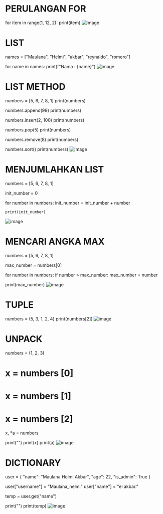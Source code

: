 # PERULANGAN FOR
for item in range(1, 12, 2):
    print(item)
    ![image](https://user-images.githubusercontent.com/115380709/196021964-20971299-2d77-4a4f-aa7a-0702d0da3917.png)

# LIST
names = ["Maulana", "Helmi", "akbar", "reynaldo", "romero"]

for name in names:
    print(f"Nama : {name}")
![image](https://user-images.githubusercontent.com/115380709/196021993-c912b628-d749-46c1-adb6-31176dc2485e.png)

# LIST METHOD
numbers = [5, 6, 7, 8, 1]
print(numbers)

numbers.append(99)
print(numbers)

numbers.insert(2, 100)
print(numbers)

numbers.pop(5)
print(numbers)

numbers.remove(8)
print(numbers)

numbers.sort()
print(numbers)
![image](https://user-images.githubusercontent.com/115380709/196022029-104bd10b-f978-47e4-b331-b55bb6ae764b.png)

# MENJUMLAHKAN LIST
numbers = [5, 6, 7, 8, 1]

init_number = 0

for number in numbers:
    init_number = init_number + number
    
    print(init_number)
![image](https://user-images.githubusercontent.com/115380709/196022059-4d4ec61a-f255-44ee-9fa3-1021573c22d1.png)

# MENCARI ANGKA MAX
numbers = [5, 6, 7, 8, 1]

max_number = numbers[0]

for number in numbers:
    if number > max_number:
        max_number = number
        
print(max_number)
![image](https://user-images.githubusercontent.com/115380709/196022084-b15b06d6-482b-4aaa-9596-69a4623a326c.png)

# TUPLE
numbers = (5, 3, 1, 2, 4)
print(numbers[2])
![image](https://user-images.githubusercontent.com/115380709/196022110-7eff6e67-0f22-400b-81e6-cc8060ffb15c.png)

# UNPACK
numbers = (1, 2, 3)

# x = numbers [0]
# x = numbers [1]
# x = numbers [2]

x, *a = numbers

print("")
print(x)
print(a)
![image](https://user-images.githubusercontent.com/115380709/196022129-ba256afd-e7d8-4a20-afc9-db6ce975f199.png)

# DICTIONARY
user = {
    "name": "Maulana Helmi Akbar",
    "age": 22,
    "is_admin": True
}

user["username"] = "Maulana_helmi"
user["name"] = "el akbar."

temp = user.get("name")

print("")
print(temp)
![image](https://user-images.githubusercontent.com/115380709/196022164-854d65c7-7e66-40ba-b0a5-ded315fd88b0.png)



